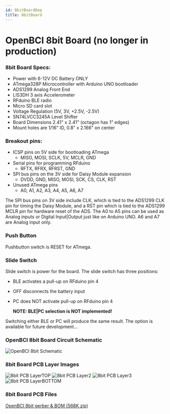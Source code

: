 ```yaml
---
id: 8bitBoardDep
title: 8bitBoard
---
```


# OpenBCI 8bit Board (no longer in production)

### 8bit Board Specs:

 * Power with 6-12V DC Battery ONLY
 * ATmega328P Microcontroller with Arduino UNO bootloader
 * ADS1299 Analog Front End
 * LIS3DH 3 axis Accelerometer
 * RFduino BLE radio
 * Micro SD card slot
 * Voltage Regulation (5V, 3V, +2.5V, -2.5V)
 * SN74LVCC3245A Level Shifter
 * Board Dimensions 2.41" x 2.41" (octagon has 1" edges)
 * Mount holes are 1/16" ID, 0.8" x 2.166" on center


### Breakout pins:

 * ICSP pins on 5V side for bootloading ATmega
 	* MISO, MOSI, SCLK, 5V, MCLR, GND
 * Serial pins for programming RFduino
 	* RFTX, RFRX, RFRST, GND
 * SPI bus pins on the 3V side for Daisy Module expansion
 	* DVDD, GND, MISO, MOSI, SCK, CS, CLK, RST
 * Unused ATmega pins
 	* A0, A1, A2, A3, A4, A5, A6, A7

The SPI bus pins on 3V side include CLK, which is tied to the ADS1299 CLK pin for timing the Daisy Module, and a RST pin which is tied to the ADS1299 MCLR pin for hardware reset of the ADS. The A0 to A5 pins can be used as Analog inputs or Digital Input|Output just like on Arduino UNO. A6 and A7 are Analog input only.

### Push Button
Pushbutton switch is RESET for ATmega.

### Slide Switch
Slide switch is power for the board. The slide switch has three positions:

* BLE activates a pull-up on RFduino pin 4
* OFF disconnects the battery input
* PC does NOT activate pull-up on RFduino pin 4

    **NOTE: BLE|PC selection is NOT implemented!**

Switching either BLE or PC will produce the same result. The option is available for future development...

### OpenBCI 8bit Board Circuit Schematic

![OpenBCI 8bit Schematic](assets/DepImages/OBCI_V3_8bit-Schematic.jpg)


### 8bit Board PCB Layer Images

![8bit PCB LayerTOP](assets/DepImages/OBCI_8bit_layerTop.jpg)
![8bit PCB Layer2](assets/DepImages/OBCI_8bit_layerTwo.jpg)
![8bit PCB Layer3](assets/DepImages/OBCI_8bit_layerThree.jpg)
![8bit PCB LayerBOTTOM](assets/DepImages/OBCI_8bit_layerBottom_noMirror.jpg)



### 8bit Board PCB Files
[OpenBCI 8bit gerber & BOM (568K zip)](http://ultracortex.com/downloads/hardware/OpenBCI_8bit.zip)
